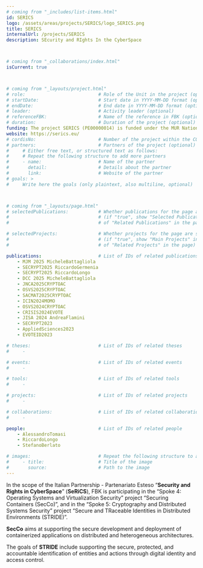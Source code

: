 ```yaml
---
# coming from "_includes/list-items.html"
id: SERICS
logo: /assets/areas/projects/SERICS/logo_SERICS.png
title: SERICS
internalUrl: /projects/SERICS
description: SEcurity and RIghts In the CyberSpace



# coming from "_collaborations/index.html"
isCurrent: true



# coming from "_layouts/project.html"
# role:                           # Role of the Unit in the project (optional)
# startDate:                      # Start date in YYYY-MM-DD format (optional)
# endDate:                        # End date in YYYY-MM-DD format (optional)
# leader:                         # Activity leader (optional)
# referenceFBK:                   # Name of the reference in FBK (optional)
# duration:                       # Duration of the project (optional)
funding: The project SERICS (PE00000014) is funded under the MUR National Recovery and Resilience Plan funded by the European Union --- NextGenerationEU.  
website: https://serics.eu/
# cordisNo:                       # Number of the project within the CORDIS website (optional)
# partners:                       # Partners of the project (optional)
#     # Either free text, or structured text as follows:
#     # Repeat the following structure to add more partners
#     - name:                     # Name of the partner
#       detail:                   # Details about the partner
#       link:                     # Website of the partner
# goals: >
#     Write here the goals (only plaintext, also multiline, optional)



# coming from "_layouts/page.html"
# selectedPublications:           # Whether publications for the page are selected 
#                                 # (if "true", show "Selected Publications" instead  
#                                 # of "Related Publications" in the page)

# selectedProjects:               # Whether projects for the page are selected 
#                                 # (if "true", show "Main Projects" instead  
#                                 # of "Related Projects" in the page)

publications:                     # List of IDs of related publications
    - MJM 2025 MicheleBattagliola
    - SECRYPT2025 RiccardoGermenia
    - SECRYPT2025 RiccardoLongo
    - DCC 2025 MicheleBattagliola
    - JNCA2025CRYPTOAC
    - OSVS2025CRYPTOAC
    - SACMAT2025CRYPTOAC
    - ICIN2024MOMO
    - OSVS2024CRYPTOAC
    - CRISIS2024EVOTE
    - JISA 2024 AndreaFlamini
    - SECRYPT2023
    - AppliedSciences2023
    - EVOTEID2023

# theses:                         # List of IDs of related theses
#     - 

# events:                         # List of IDs of related events
#     - 

# tools:                          # List of IDs of related tools
#     - 

# projects:                       # List of IDs of related projects
#     - 

# collaborations:                 # List of IDs of related collaborations
#     -

people:                           # List of IDs of related people
    - AlessandroTomasi
    - RiccardoLongo
    - StefanoBerlato

# images:                         # Repeat the following structure to add more images
#     - title:                    # Title of the image
#       source:                   # Path to the image
---
```


In the scope of the Italian Partnership - Partenariato Esteso “**Security and Rights in CyberSpace**” (**SeRiCS**), FBK is participating in  the “Spoke 4: Operating Systems and Virtualization Security” project “Securing Containers (SecCo)”, and in the “Spoke 5: Cryptography and Distributed Systems Security” project “Secure and TRaceable Identities in Distributed Environments (STRIDE)”.

**SecCo** aims at supporting the secure development and deployment of containerized applications on distributed and heterogeneous architectures.

The goals of **STRIDE** include supporting the secure, protected, and accountable identification of entities and actions through digital identity and access control.
